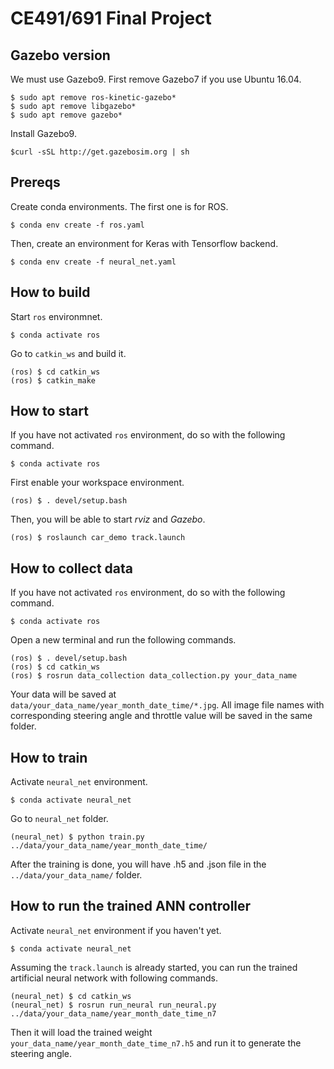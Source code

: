 # CE491/691 Final Project

## Gazebo version
We must use Gazebo9. First remove Gazebo7 if you use Ubuntu 16.04.

```
$ sudo apt remove ros-kinetic-gazebo*
$ sudo apt remove libgazebo*
$ sudo apt remove gazebo*
```

Install Gazebo9.
```
$curl -sSL http://get.gazebosim.org | sh
```


## Prereqs

Create conda environments. The first one is for ROS.

```
$ conda env create -f ros.yaml
```

Then, create an environment for Keras with Tensorflow backend.

```
$ conda env create -f neural_net.yaml
```

## How to build

Start `ros` environmnet.
```
$ conda activate ros
```

Go to `catkin_ws` and build it.
```
(ros) $ cd catkin_ws
(ros) $ catkin_make
```

## How to start 

If you have not activated `ros` environment, do so with the following command.
```
$ conda activate ros
```

First enable your workspace environment.
```
(ros) $ . devel/setup.bash
```
Then, you will be able to start *rviz* and *Gazebo*.
```
(ros) $ roslaunch car_demo track.launch
```

## How to collect data

If you have not activated `ros` environment, do so with the following command.
```
$ conda activate ros
```

Open a new terminal and run the following commands.
```
(ros) $ . devel/setup.bash
(ros) $ cd catkin_ws
(ros) $ rosrun data_collection data_collection.py your_data_name
```
Your data will be saved at `data/your_data_name/year_month_date_time/*.jpg`. All image file names with corresponding steering angle and throttle value will be saved in the same folder.

## How to train

Activate `neural_net` environment.

```
$ conda activate neural_net
```

Go to `neural_net` folder.

```
(neural_net) $ python train.py ../data/your_data_name/year_month_date_time/
```

After the training is done, you will have .h5 and .json file in the `../data/your_data_name/` folder.

## How to run the trained ANN controller

Activate `neural_net` environment if you haven't yet.

```
$ conda activate neural_net
```

Assuming the `track.launch` is already started, you can run the trained artificial neural network with following commands.

```
(neural_net) $ cd catkin_ws
(neural_net) $ rosrun run_neural run_neural.py ../data/your_data_name/year_month_date_time_n7
```
Then it will load the trained weight `your_data_name/year_month_date_time_n7.h5` and run it to generate the steering angle.
